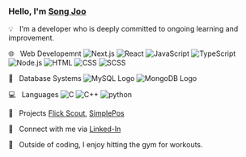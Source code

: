 ### Hello, I'm [Song Joo](https://songjoo-devfolio.vercel.app/)

:bulb: &nbsp; I'm a developer who is deeply committed to ongoing learning and improvement.

:globe_with_meridians: &nbsp;  Web Developemnt ![Next.js](https://img.shields.io/badge/-Next.js-blue?logo=next.js&logoColor=white) ![React](https://img.shields.io/badge/-React-blue?logo=react&logoColor=white) ![JavaScript](https://img.shields.io/badge/-JavaScript-blue?logo=javascript&logoColor=white) ![TypeScript](https://img.shields.io/badge/-TypeScript-blue?logo=typescript&logoColor=white)  ![Node.js](https://img.shields.io/badge/-Node.js-blue?logo=node.js&logoColor=white) ![HTML](https://img.shields.io/badge/-HTML-green?logo=html5&logoColor=ffffff) ![CSS](https://img.shields.io/badge/-CSS-green?logo=css3) ![SCSS](https://img.shields.io/badge/-SCSS-green?logo=sass&logoColor=black)       

:floppy_disk: &nbsp; Database Systems ![MySQL Logo](https://img.shields.io/badge/-MySQL-yellow?logo=mysql&logoColor=white) ![MongoDB Logo](https://img.shields.io/badge/-MongoDB-yellow?logo=mongodb&logoColor=white)

:computer: &nbsp;  Languages ![C](https://img.shields.io/badge/-C-orange?logo=c&logoColor=white) ![C++](https://img.shields.io/badge/-C%2B%2B-orange?logo=C%2B%2B&&logoColor=white) ![python](https://img.shields.io/badge/python-orange?logo=python&logoColor=white)     

:rocket: &nbsp;  Projects [Flick Scout](https://flickscout.netlify.app/), [SimplePos](https://github.com/SongJoo1993/SimplePos)       

:link: &nbsp;  Connect with me via [Linked-In](https://www.linkedin.com/in/songjoo/)

:muscle: &nbsp;  Outside of coding, I enjoy hitting the gym for workouts.
